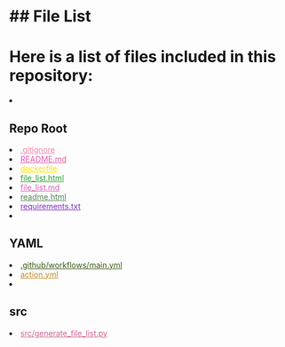 # ## File List

# Here is a list of files included in this repository:

<li><h2>Repo Root</h2></li>
<li><a href="https://github.com/Nick2bad4u/generate-repo-file-list/blob/main/.gitignore" style="color: #f884a9;">.gitignore</a></li>
<li><a href="https://github.com/Nick2bad4u/generate-repo-file-list/blob/main/README.md" style="color: #e05eac;">README.md</a></li>
<li><a href="https://github.com/Nick2bad4u/generate-repo-file-list/blob/main/dockerfile" style="color: #fbe115;">dockerfile</a></li>
<li><a href="https://github.com/Nick2bad4u/generate-repo-file-list/blob/main/file_list.html" style="color: #26a22f;">file_list.html</a></li>
<li><a href="https://github.com/Nick2bad4u/generate-repo-file-list/blob/main/file_list.md" style="color: #da61bb;">file_list.md</a></li>
<li><a href="https://github.com/Nick2bad4u/generate-repo-file-list/blob/main/readme.html" style="color: #558356;">readme.html</a></li>
<li><a href="https://github.com/Nick2bad4u/generate-repo-file-list/blob/main/requirements.txt" style="color: #8630bf;">requirements.txt</a></li>
<li><h2>YAML</h2></li>
<li><a href="https://github.com/Nick2bad4u/generate-repo-file-list/blob/main/.github/workflows/main.yml" style="color: #3a5b15;">.github/workflows/main.yml</a></li>
<li><a href="https://github.com/Nick2bad4u/generate-repo-file-list/blob/main/action.yml" style="color: #c08c27;">action.yml</a></li>
<li><h2>src</h2></li>
<li><a href="https://github.com/Nick2bad4u/generate-repo-file-list/blob/main/src/generate_file_list.py" style="color: #d06494;">src/generate_file_list.py</a></li>
</ul>